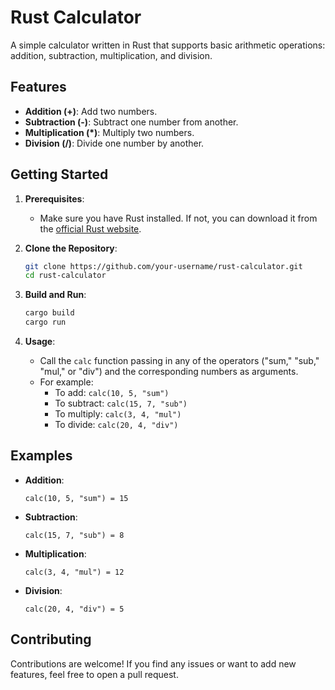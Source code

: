 # Rust Calculator

A simple calculator written in Rust that supports basic arithmetic operations: addition, subtraction, multiplication, and division.

## Features

- **Addition (+)**: Add two numbers.
- **Subtraction (-)**: Subtract one number from another.
- **Multiplication (*)**: Multiply two numbers.
- **Division (/)**: Divide one number by another.

## Getting Started

1. **Prerequisites**:
   - Make sure you have Rust installed. If not, you can download it from the [official Rust website](https://www.rust-lang.org/).

2. **Clone the Repository**:
   ```bash
   git clone https://github.com/your-username/rust-calculator.git
   cd rust-calculator
   ```

3. **Build and Run**:
   ```bash
   cargo build
   cargo run
   ```

4. **Usage**:
   - Call the `calc` function passing in any of the operators ("sum," "sub," "mul," or "div") and the corresponding numbers as arguments.
   - For example:
     - To add: `calc(10, 5, "sum")`
     - To subtract: `calc(15, 7, "sub")`
     - To multiply: `calc(3, 4, "mul")`
     - To divide: `calc(20, 4, "div")`

## Examples

- **Addition**:
  ```
  calc(10, 5, "sum") = 15
  ```

- **Subtraction**:
  ```
  calc(15, 7, "sub") = 8
  ```

- **Multiplication**:
  ```
  calc(3, 4, "mul") = 12
  ```

- **Division**:
  ```
  calc(20, 4, "div") = 5
  ```

## Contributing

Contributions are welcome! If you find any issues or want to add new features, feel free to open a pull request.
